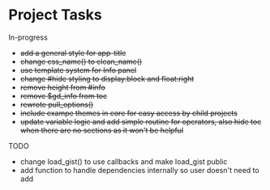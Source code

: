 # Project Tasks

In-progress
- ~~add a general style for app-title~~
- ~~change css_name() to clean_name()~~
- ~~use template system for Info panel~~
- ~~change #hide styling to display:block and float:right~~
- ~~remove height from #info~~
- ~~remove $gd_info from toc~~
- ~~rewrote pull_options()~~
- ~~include exampe themes in core for easy access by child projects~~
- ~~update variable logic and add simple routine for operators, also hide toc when there are no sections as it won't be helpful~~

TODO
- change load_gist() to use callbacks and make load_gist public
- add function to handle dependencies internally so user doesn't need to add <script> and <style> references on their own.
- for ease with compiling into local apps, first try and access dependencies in a local folder. Or maybe just add a flag that uses the local folder rather than CDN, etc.
- when parsing gist or README, get preferred theme to allow user to specify a theme. This can be overriden if needed by the host project (ie. someone forks the project and doesn't want to allow users access to custom themes).
- ensure tag_replace() sanitizes
- allow html comments for adding data elements to sections such as section positions.
